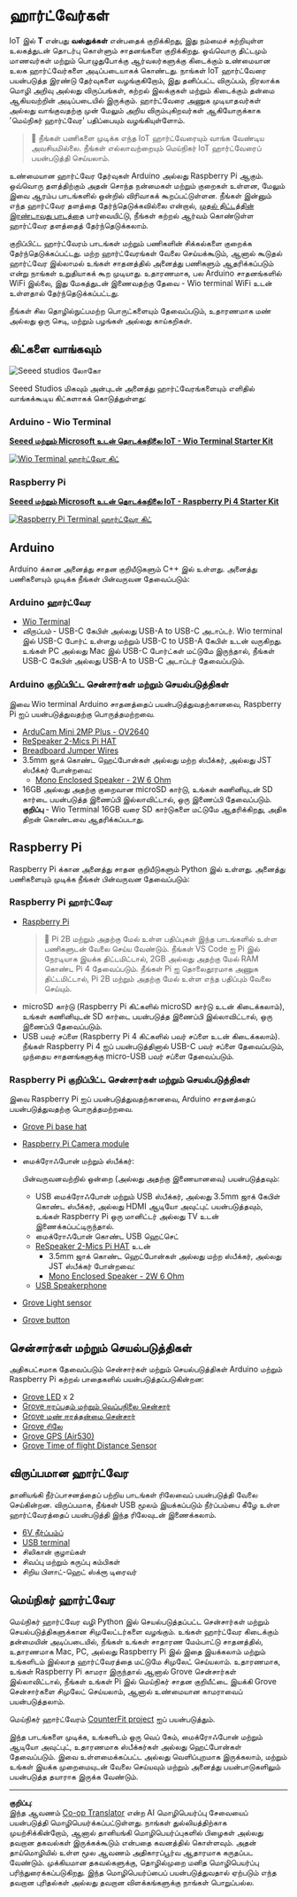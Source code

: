 <!--
CO_OP_TRANSLATOR_METADATA:
{
  "original_hash": "3dce18fab38adf93ff30b8c221b1eec5",
  "translation_date": "2025-10-11T11:16:39+00:00",
  "source_file": "hardware.md",
  "language_code": "ta"
}
-->
# ஹார்ட்வேர்கள்

IoT இல் **T** என்பது **வஸ்துக்கள்** என்பதைக் குறிக்கிறது, இது நம்மைச் சுற்றியுள்ள உலகத்துடன் தொடர்பு கொள்ளும் சாதனங்களை குறிக்கிறது. ஒவ்வொரு திட்டமும் மாணவர்கள் மற்றும் பொழுதுபோக்கு ஆர்வலர்களுக்கு கிடைக்கும் உண்மையான உலக ஹார்ட்வேர்களை அடிப்படையாகக் கொண்டது. நாங்கள் IoT ஹார்ட்வேரை பயன்படுத்த இரண்டு தேர்வுகளை வழங்குகிறோம், இது தனிப்பட்ட விருப்பம், நிரலாக்க மொழி அறிவு அல்லது விருப்பங்கள், கற்றல் இலக்குகள் மற்றும் கிடைக்கும் தன்மை ஆகியவற்றின் அடிப்படையில் இருக்கும். ஹார்ட்வேரை அணுக முடியாதவர்கள் அல்லது வாங்குவதற்கு முன் மேலும் அறிய விரும்புகிறவர்கள் ஆகியோருக்காக 'மெய்நிகர் ஹார்ட்வேர' பதிப்பையும் வழங்கியுள்ளோம்.

> 💁 நீங்கள் பணிகளை முடிக்க எந்த IoT ஹார்ட்வேரையும் வாங்க வேண்டிய அவசியமில்லை. நீங்கள் எல்லாவற்றையும் மெய்நிகர் IoT ஹார்ட்வேரைப் பயன்படுத்தி செய்யலாம்.

உண்மையான ஹார்ட்வேர தேர்வுகள் Arduino அல்லது Raspberry Pi ஆகும். ஒவ்வொரு தளத்திற்கும் அதன் சொந்த நன்மைகள் மற்றும் குறைகள் உள்ளன, மேலும் இவை ஆரம்ப பாடங்களில் ஒன்றில் விரிவாகக் கூறப்பட்டுள்ளன. நீங்கள் இன்னும் எந்த ஹார்ட்வேர தளத்தை தேர்ந்தெடுக்கவில்லை என்றால், [முதல் திட்டத்தின் இரண்டாவது பாடத்தை](./1-getting-started/lessons/2-deeper-dive/README.md) பார்வையிட்டு, நீங்கள் கற்றல் ஆர்வம் கொண்டுள்ள ஹார்ட்வேர தளத்தைத் தேர்ந்தெடுக்கலாம்.

குறிப்பிட்ட ஹார்ட்வேரம் பாடங்கள் மற்றும் பணிகளின் சிக்கல்களை குறைக்க தேர்ந்தெடுக்கப்பட்டது. மற்ற ஹார்ட்வேரங்கள் வேலை செய்யக்கூடும், ஆனால் கூடுதல் ஹார்ட்வேர இல்லாமல் உங்கள் சாதனத்தில் அனைத்து பணிகளும் ஆதரிக்கப்படும் என்று நாங்கள் உறுதியாகக் கூற முடியாது. உதாரணமாக, பல Arduino சாதனங்களில் WiFi இல்லை, இது மேகத்துடன் இணைவதற்கு தேவை - Wio terminal WiFi உடன் உள்ளதால் தேர்ந்தெடுக்கப்பட்டது.

நீங்கள் சில தொழில்நுட்பமற்ற பொருட்களையும் தேவைப்படும், உதாரணமாக மண் அல்லது ஒரு செடி, மற்றும் பழங்கள் அல்லது காய்கறிகள்.

## கிட்களை வாங்கவும்

![Seeed studios லோகோ](../../translated_images/seeed-logo.74732b6b482b6e8e8bdcc06f0541fc92b1dabf5e3e8f37afb91e04393a8cb977.ta.png)

Seeed Studios மிகவும் அன்புடன் அனைத்து ஹார்ட்வேரங்களையும் எளிதில் வாங்கக்கூடிய கிட்களாகக் கொடுத்துள்ளது:

### Arduino - Wio Terminal

**[Seeed மற்றும் Microsoft உடன் தொடக்கநிலை IoT - Wio Terminal Starter Kit](https://www.seeedstudio.com/IoT-for-beginners-with-Seeed-and-Microsoft-Wio-Terminal-Starter-Kit-p-5006.html)**

[![Wio Terminal ஹார்ட்வேர கிட்](../../translated_images/wio-hardware-kit.4c70c48b85e4283a1d73e248d87d49587c0cd077eeb69cb3eca803166f63c9a5.ta.png)](https://www.seeedstudio.com/IoT-for-beginners-with-Seeed-and-Microsoft-Wio-Terminal-Starter-Kit-p-5006.html)

### Raspberry Pi

**[Seeed மற்றும் Microsoft உடன் தொடக்கநிலை IoT - Raspberry Pi 4 Starter Kit](https://www.seeedstudio.com/IoT-for-beginners-with-Seeed-and-Microsoft-Raspberry-Pi-Starter-Kit-p-5004.html)**

[![Raspberry Pi Terminal ஹார்ட்வேர கிட்](../../translated_images/pi-hardware-kit.26dbadaedb7dd44c73b0131d5d68ea29472ed0a9744f90d5866c6d82f2d16380.ta.png)](https://www.seeedstudio.com/IoT-for-beginners-with-Seeed-and-Microsoft-Raspberry-Pi-Starter-Kit-p-5004.html)

## Arduino

Arduino க்கான அனைத்து சாதன குறியீடுகளும் C++ இல் உள்ளது. அனைத்து பணிகளையும் முடிக்க நீங்கள் பின்வருவன தேவைப்படும்:

### Arduino ஹார்ட்வேர

* [Wio Terminal](https://www.seeedstudio.com/Wio-Terminal-p-4509.html)
* *விருப்பம்* - USB-C கேபிள் அல்லது USB-A to USB-C அடாப்டர். Wio terminal இல் USB-C போர்ட் உள்ளது மற்றும் USB-C to USB-A கேபிள் உடன் வருகிறது. உங்கள் PC அல்லது Mac இல் USB-C போர்ட்கள் மட்டுமே இருந்தால், நீங்கள் USB-C கேபிள் அல்லது USB-A to USB-C அடாப்டர் தேவைப்படும்.

### Arduino குறிப்பிட்ட சென்சார்கள் மற்றும் செயல்படுத்திகள்

இவை Wio terminal Arduino சாதனத்தைப் பயன்படுத்துவதற்கானவை, Raspberry Pi ஐப் பயன்படுத்துவதற்கு பொருத்தமற்றவை.

* [ArduCam Mini 2MP Plus - OV2640](https://www.arducam.com/product/arducam-2mp-spi-camera-b0067-arduino/)
* [ReSpeaker 2-Mics Pi HAT](https://www.seeedstudio.com/ReSpeaker-2-Mics-Pi-HAT.html)
* [Breadboard Jumper Wires](https://www.seeedstudio.com/Breadboard-Jumper-Wire-Pack-241mm-200mm-160mm-117m-p-234.html)
* 3.5mm ஜாக் கொண்ட ஹெட்போன்கள் அல்லது மற்ற ஸ்பீக்கர், அல்லது JST ஸ்பீக்கர் போன்றவை:
  * [Mono Enclosed Speaker - 2W 6 Ohm](https://www.seeedstudio.com/Mono-Enclosed-Speaker-2W-6-Ohm-p-2832.html)
* 16GB அல்லது அதற்கு குறைவான microSD கார்டு, உங்கள் கணினியுடன் SD கார்டை பயன்படுத்த இணைப்பி இல்லாவிட்டால், ஒரு இணைப்பி தேவைப்படும். **குறிப்பு** - Wio Terminal 16GB வரை SD கார்டுகளை மட்டுமே ஆதரிக்கிறது, அதிக திறன் கொண்டவை ஆதரிக்கப்படாது.

## Raspberry Pi

Raspberry Pi க்கான அனைத்து சாதன குறியீடுகளும் Python இல் உள்ளது. அனைத்து பணிகளையும் முடிக்க நீங்கள் பின்வருவன தேவைப்படும்:

### Raspberry Pi ஹார்ட்வேர

* [Raspberry Pi](https://www.raspberrypi.org/products/raspberry-pi-4-model-b/)
  > 💁 Pi 2B மற்றும் அதற்கு மேல் உள்ள பதிப்புகள் இந்த பாடங்களில் உள்ள பணிகளுடன் வேலை செய்ய வேண்டும். நீங்கள் VS Code ஐ Pi இல் நேரடியாக இயக்க திட்டமிட்டால், 2GB அல்லது அதற்கு மேல் RAM கொண்ட Pi 4 தேவைப்படும். நீங்கள் Pi ஐ தொலைதூரமாக அணுக திட்டமிட்டால், Pi 2B மற்றும் அதற்கு மேல் உள்ள எந்த பதிப்பும் வேலை செய்யும்.
* microSD கார்டு (Raspberry Pi கிட்களில் microSD கார்டு உடன் கிடைக்கலாம்), உங்கள் கணினியுடன் SD கார்டை பயன்படுத்த இணைப்பி இல்லாவிட்டால், ஒரு இணைப்பி தேவைப்படும்.
* USB பவர் சப்ளை (Raspberry Pi 4 கிட்களில் பவர் சப்ளை உடன் கிடைக்கலாம்). நீங்கள் Raspberry Pi 4 ஐப் பயன்படுத்தினால் USB-C பவர் சப்ளை தேவைப்படும், முந்தைய சாதனங்களுக்கு micro-USB பவர் சப்ளை தேவைப்படும்.

### Raspberry Pi குறிப்பிட்ட சென்சார்கள் மற்றும் செயல்படுத்திகள்

இவை Raspberry Pi ஐப் பயன்படுத்துவதற்கானவை, Arduino சாதனத்தைப் பயன்படுத்துவதற்கு பொருத்தமற்றவை.

* [Grove Pi base hat](https://www.seeedstudio.com/Grove-Base-Hat-for-Raspberry-Pi.html)
* [Raspberry Pi Camera module](https://www.raspberrypi.org/products/camera-module-v2/)
* மைக்ரோஃபோன் மற்றும் ஸ்பீக்கர்:

  பின்வருவனவற்றில் ஒன்றை (அல்லது அதற்கு இணையானவை) பயன்படுத்தவும்:
  * USB மைக்ரோஃபோன் மற்றும் USB ஸ்பீக்கர், அல்லது 3.5mm ஜாக் கேபிள் கொண்ட ஸ்பீக்கர், அல்லது HDMI ஆடியோ அவுட்புட் பயன்படுத்தவும், உங்கள் Raspberry Pi ஒரு மானிட்டர் அல்லது TV உடன் இணைக்கப்பட்டிருந்தால்.
  * மைக்ரோஃபோன் கொண்ட USB ஹெட்செட்
  * [ReSpeaker 2-Mics Pi HAT](https://www.seeedstudio.com/ReSpeaker-2-Mics-Pi-HAT.html) உடன்
    * 3.5mm ஜாக் கொண்ட ஹெட்போன்கள் அல்லது மற்ற ஸ்பீக்கர், அல்லது JST ஸ்பீக்கர் போன்றவை:
    * [Mono Enclosed Speaker - 2W 6 Ohm](https://www.seeedstudio.com/Mono-Enclosed-Speaker-2W-6-Ohm-p-2832.html)
  * [USB Speakerphone](https://www.amazon.com/USB-Speakerphone-Conference-Business-Microphones/dp/B07Q3D7F8S/ref=sr_1_1?dchild=1&keywords=m0&qid=1614647389&sr=8-1)
* [Grove Light sensor](https://www.seeedstudio.com/Grove-Light-Sensor-v1-2-LS06-S-phototransistor.html)
* [Grove button](https://www.seeedstudio.com/Grove-Button.html)

## சென்சார்கள் மற்றும் செயல்படுத்திகள்

அதிகபட்சமாக தேவைப்படும் சென்சார்கள் மற்றும் செயல்படுத்திகள் Arduino மற்றும் Raspberry Pi கற்றல் பாதைகளில் பயன்படுத்தப்படுகின்றன:

* [Grove LED](https://www.seeedstudio.com/Grove-LED-Pack-p-4364.html) x 2
* [Grove ஈரப்பதம் மற்றும் வெப்பநிலை சென்சார்](https://www.seeedstudio.com/Grove-Temperature-Humidity-Sensor-DHT11.html)
* [Grove மண் ஈரத்தன்மை சென்சார்](https://www.seeedstudio.com/Grove-Capacitive-Moisture-Sensor-Corrosion-Resistant.html)
* [Grove ரிலே](https://www.seeedstudio.com/Grove-Relay.html)
* [Grove GPS (Air530)](https://www.seeedstudio.com/Grove-GPS-Air530-p-4584.html)
* [Grove Time of flight Distance Sensor](https://www.seeedstudio.com/Grove-Time-of-Flight-Distance-Sensor-VL53L0X.html)

## விருப்பமான ஹார்ட்வேர

தானியங்கி நீர்ப்பாசனத்தைப் பற்றிய பாடங்கள் ரிலேவைப் பயன்படுத்தி வேலை செய்கின்றன. விருப்பமாக, நீங்கள் USB மூலம் இயக்கப்படும் நீர்ப்பம்பை கீழே உள்ள ஹார்ட்வேரத்தைப் பயன்படுத்தி இந்த ரிலேவுடன் இணைக்கலாம்.

* [6V நீர்ப்பம்ப்](https://www.seeedstudio.com/6V-Mini-Water-Pump-p-1945.html)
* [USB terminal](https://www.adafruit.com/product/3628)
* சிலிகான் குழாய்கள்
* சிவப்பு மற்றும் கருப்பு கம்பிகள்
* சிறிய பிளாட்-ஹெட் ஸ்க்ரூ டிரைவர்

## மெய்நிகர் ஹார்ட்வேர

மெய்நிகர் ஹார்ட்வேர வழி Python இல் செயல்படுத்தப்பட்ட சென்சார்கள் மற்றும் செயல்படுத்திகளுக்கான சிமுலேட்டர்களை வழங்கும். உங்கள் ஹார்ட்வேர கிடைக்கும் தன்மையின் அடிப்படையில், நீங்கள் உங்கள் சாதாரண மேம்பாட்டு சாதனத்தில், உதாரணமாக Mac, PC, அல்லது Raspberry Pi இல் இதை இயக்கலாம் மற்றும் உங்களிடம் இல்லாத ஹார்ட்வேரத்தை மட்டுமே சிமுலேட் செய்யலாம். உதாரணமாக, உங்கள் Raspberry Pi காமரா இருந்தால் ஆனால் Grove சென்சார்கள் இல்லாவிட்டால், நீங்கள் உங்கள் Pi இல் மெய்நிகர் சாதன குறியீட்டை இயக்கி Grove சென்சார்களை சிமுலேட் செய்யலாம், ஆனால் உண்மையான காமராவைப் பயன்படுத்தலாம்.

மெய்நிகர் ஹார்ட்வேரம் [CounterFit project](https://github.com/CounterFit-IoT/CounterFit) ஐப் பயன்படுத்தும்.

இந்த பாடங்களை முடிக்க, உங்களிடம் ஒரு வெப் கேம், மைக்ரோஃபோன் மற்றும் ஆடியோ அவுட்புட், உதாரணமாக ஸ்பீக்கர்கள் அல்லது ஹெட்போன்கள் தேவைப்படும். இவை உள்ளமைக்கப்பட்ட அல்லது வெளிப்புறமாக இருக்கலாம், மற்றும் உங்கள் இயக்க முறைமையுடன் வேலை செய்யவும் மற்றும் அனைத்து பயன்பாடுகளிலும் பயன்படுத்த தயாராக இருக்க வேண்டும்.

---

**குறிப்பு**:  
இந்த ஆவணம் [Co-op Translator](https://github.com/Azure/co-op-translator) என்ற AI மொழிபெயர்ப்பு சேவையைப் பயன்படுத்தி மொழிபெயர்க்கப்பட்டுள்ளது. நாங்கள் துல்லியத்திற்காக முயற்சிக்கின்றோம், ஆனால் தானியங்கி மொழிபெயர்ப்புகளில் பிழைகள் அல்லது தவறான தகவல்கள் இருக்கக்கூடும் என்பதை கவனத்தில் கொள்ளவும். அதன் தாய்மொழியில் உள்ள மூல ஆவணம் அதிகாரப்பூர்வ ஆதாரமாக கருதப்பட வேண்டும். முக்கியமான தகவல்களுக்கு, தொழில்முறை மனித மொழிபெயர்ப்பு பரிந்துரைக்கப்படுகிறது. இந்த மொழிபெயர்ப்பைப் பயன்படுத்துவதால் ஏற்படும் எந்த தவறான புரிதல்கள் அல்லது தவறான விளக்கங்களுக்கு நாங்கள் பொறுப்பல்ல.